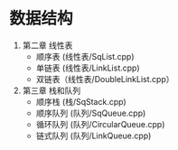 # 数据结构
1. 第二章 线性表
    * 顺序表 (线性表/SqList.cpp)
    * 单链表 (线性表/LinkList.cpp)
    * 双链表（线性表/DoubleLinkList.cpp）
2. 第三章 栈和队列
    * 顺序栈 (栈/SqStack.cpp)
    * 顺序队列 (队列/SqQueue.cpp)
    * 循环队列 (队列/CircularQueue.cpp)
    * 链式队列 (队列/LinkQueue.cpp)